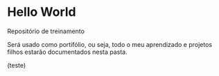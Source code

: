 # Hello World
 Repositório de treinamento

Será usado como portifólio, ou seja, todo o meu aprendizado e projetos filhos estarão documentados nesta pasta.

(teste)
